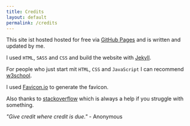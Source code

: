 ```yaml
---
title: Credits
layout: default
permalink: /credits
---
```


This site ist hosted hosted for free via [GitHub Pages](https://pages.github.com/) and is written and updated by me. 

I used `HTML`, `SASS` and `CSS` and build the website with [Jekyll](https://jekyllrb.com).

For people who just start mit `HTML`, `CSS` and `JavaScript` I can recommend [w3school](https://www.w3schools.com).

I used [Favicon.io](https://favicon.io/) to generate the favicon. 

Also thanks to [stackoverflow](https://stackoverflow.com) which is always a help if you struggle with something.

_"Give credit where credit is due."_ - Anonymous